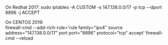 On Redhat 2017:
sudo iptables -A CUSTOM -s 147.138.0.0/17 -p tcp --dport 8896 -j ACCEPT

On CENTOS 2019:  
firewall-cmd --add-rich-rule='rule family="ipv4" source address="147.138.0.0/17" port port="8896" protocol="tcp" accept'
firewall-cmd --reload
